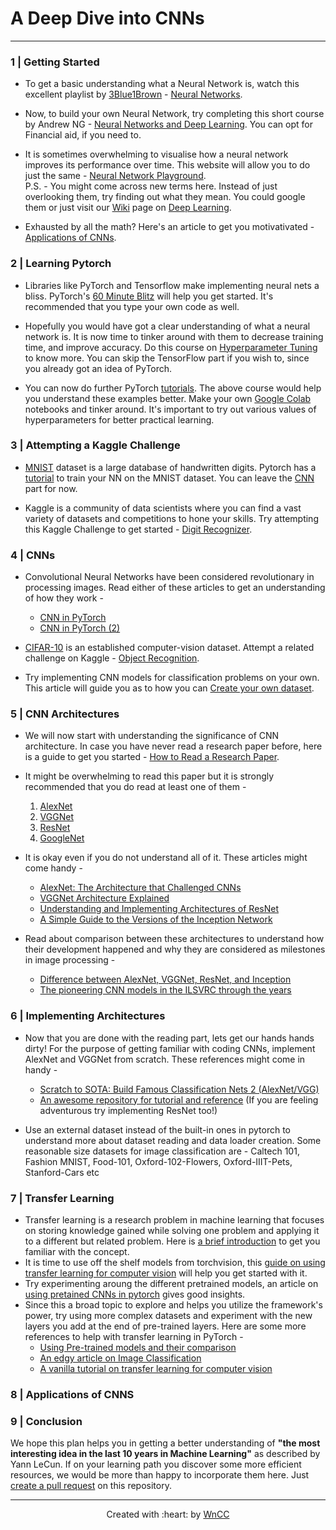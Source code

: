 # A Deep Dive into CNNs
***

### 1 | Getting Started

- To get a basic understanding what a Neural Network is, watch this excellent playlist by [3Blue1Brown](https://www.youtube.com/channel/UCYO_jab_esuFRV4b17AJtAw) - [Neural Networks](https://www.youtube.com/playlist?list=PLZHQObOWTQDNU6R1_67000Dx_ZCJB-3pi). 

- Now, to build your own Neural Network, try completing this short course by Andrew NG - [Neural Networks and Deep Learning](https://www.coursera.org/learn/neural-networks-deep-learning?specialization=deep-learning). You can opt for Financial aid, if you need to.

- It is sometimes overwhelming to visualise how a neural network improves its performance over time. This website will allow you to do just the same - [Neural Network Playground](https://playground.tensorflow.org/).   
P.S. - You might come across new terms here. Instead of just overlooking them, try finding out what they mean. You could google them or just visit our [Wiki](https://www.wncc-iitb.org/wiki/) page on [Deep Learning](https://www.wncc-iitb.org/wiki/index.php/Deep_Learning).

- Exhausted by all the math? Here's an article to get you motivativated - [Applications of CNNs](https://machinelearningmastery.com/applications-of-deep-learning-for-computer-vision/).


### 2 | Learning Pytorch

- Libraries like PyTorch and Tensorflow make implementing neural nets a bliss. PyTorch's [60 Minute Blitz](https://pytorch.org/tutorials/beginner/deep_learning_60min_blitz.html) will help you get started. It's recommended that you type your own code as well.

- Hopefully you would have got a clear understanding of what a neural network is. It is now time to tinker around with them to decrease training time, and improve accuracy. Do this course on [Hyperparameter Tuning](https://www.coursera.org/learn/deep-neural-network?specialization=deep-learning) to know more. You can skip the TensorFlow part if you wish to, since you already got an idea of PyTorch.

- You can now do further PyTorch [tutorials](https://pytorch.org/tutorials/beginner/pytorch_with_examples.html). The above course would help you understand these examples better. Make your own [Google Colab](https://colab.research.google.com/) notebooks and tinker around. It's important to try out various values of hyperparameters for better practical learning.


### 3 | Attempting a Kaggle Challenge

- [MNIST](http://yann.lecun.com/exdb/mnist/) dataset is a large database of handwritten digits. Pytorch has a [tutorial](https://pytorch.org/tutorials/beginner/nn_tutorial.html) to train your NN on the MNIST dataset. You can leave the [CNN](https://pytorch.org/tutorials/beginner/nn_tutorial.html#switch-to-cnn) part for now.

- Kaggle is a community of data scientists where you can find a vast variety of datasets and competitions to hone your skills. Try attempting this Kaggle Challenge to get started - [Digit Recognizer](https://www.kaggle.com/c/digit-recognizer).

### 4 | CNNs

- Convolutional Neural Networks have been considered revolutionary in processing images. Read either of these articles to get an understanding of how they work - 
	+ [CNN in PyTorch](https://adventuresinmachinelearning.com/convolutional-neural-networks-tutorial-in-pytorch/)
	+ [CNN in PyTorch (2)](https://algorithmia.com/blog/convolutional-neural-nets-in-pytorch)

- [CIFAR-10](http://www.cs.toronto.edu/~kriz/cifar.html) is an established computer-vision dataset. Attempt a related challenge on Kaggle - [Object Recognition](https://www.kaggle.com/c/cifar-10).

- Try implementing CNN models for classification problems on your own. This article will guide you as to how you can [Create your own dataset](https://towardsdatascience.com/how-to-create-your-own-image-dataset-for-deep-learning-b53f1c22c443).

### 5 | CNN Architectures

- We will now start with understanding the significance of CNN architecture. In case you have never read a research paper before, here is a guide to get you started - [How to Read a Research Paper](https://www.youtube.com/watch?v=SHTOI0KtZnU).

- It might be overwhelming to read this paper but it is strongly recommended that you do read at least one of them - 
 	1. [AlexNet](https://papers.nips.cc/paper/2012/file/c399862d3b9d6b76c8436e924a68c45b-Paper.pdf)
 	2. [VGGNet](https://arxiv.org/pdf/1409.1556.pdf)
 	3. [ResNet](https://arxiv.org/pdf/1512.03385.pdf)
 	4. [GoogleNet](https://static.googleusercontent.com/media/research.google.com/en//pubs/archive/43022.pdf)

- It is okay even if you do not understand all of it. These articles might come handy -
	+ [AlexNet: The Architecture that Challenged CNNs](https://towardsdatascience.com/alexnet-the-architecture-that-challenged-cnns-e406d5297951)
	+ [VGGNet Architecture Explained](https://medium.com/analytics-vidhya/vggnet-architecture-explained-e5c7318aa5b6)
	+ [Understanding and Implementing Architectures of ResNet](https://medium.com/@14prakash/understanding-and-implementing-architectures-of-resnet-and-resnext-for-state-of-the-art-image-cf51669e1624)
	+ [A Simple Guide to the Versions of the Inception Network](https://towardsdatascience.com/a-simple-guide-to-the-versions-of-the-inception-network-7fc52b863202)
	
- Read about comparison between these architectures to understand how their development happened and why they are considered as milestones in image processing -
	+ [Difference between AlexNet, VGGNet, ResNet, and Inception](https://towardsdatascience.com/the-w3h-of-alexnet-vggnet-resnet-and-inception-7baaaecccc96)
	+ [The pioneering CNN models in the ILSVRC through the years](https://medium.com/analytics-vidhya/cnns-architectures-lenet-alexnet-vgg-googlenet-resnet-and-more-666091488df5)

### 6 | Implementing Architectures

- Now that you are done with the reading part, lets get our hands hands dirty! For the purpose of getting familiar with coding CNNs, implement AlexNet and VGGNet from scratch. These references might come in handy -
	+ [Scratch to SOTA: Build Famous Classification Nets 2 (AlexNet/VGG)](https://medium.com/swlh/scratch-to-sota-build-famous-classification-nets-2-alexnet-vgg-50a4f55f7f56)
	+ [An awesome repository for tutorial and reference](https://medium.com/swlh/scratch-to-sota-build-famous-classification-nets-2-alexnet-vgg-50a4f55f7f56)
	(If you are feeling adventurous try implementing ResNet too!)
	
- Use an external dataset instead of the built-in ones in pytorch to understand more about dataset reading and data loader creation. Some reasonable size datasets for image classification are - Caltech 101, Fashion MNIST, Food-101, Oxford-102-Flowers, Oxford-IIIT-Pets, Stanford-Cars etc

### 7 | Transfer Learning

- Transfer learning is a research problem in machine learning that focuses on storing knowledge gained while solving one problem and applying it to a different but related problem. Here is [a brief introduction](https://www.geeksforgeeks.org/ml-introduction-to-transfer-learning/) to get you familiar with the concept.
- It is time to use off the shelf models from torchvision, this [guide on using transfer learning for computer vision](https://towardsdatascience.com/transfer-learning-with-convolutional-neural-networks-in-pytorch-dd09190245ce) will help you get started with it. 
- Try experimenting aroung the different pretrained models, an article on [using pretained CNNs in pytorch](https://towardsdatascience.com/using-predefined-and-pretrained-cnns-in-pytorch-e3447cbe9e3c) gives good insights.
- Since this a broad topic to explore and helps you utilize the framework's power, try using more complex datasets and experiment with the new layers you add at the end of pre-trained layers. Here are some more references to help with transfer learning in PyTorch - 
	+ [Using Pre-trained models and their comparison](https://learnopencv.com/pytorch-for-beginners-image-classification-using-pre-trained-models/)
	+ [An edgy article on Image Classification](https://medium.com/walmartglobaltech/tackling-multi-class-image-classification-problem-with-transfer-learning-using-pytorch-50150b215fb6)
	+ [A vanilla tutorial on transfer learning for computer vision](https://pytorch.org/tutorials/beginner/transfer_learning_tutorial.html)


### 8 | Applications of CNNS


### 9 | Conclusion
We hope this plan helps you in getting a better understanding of **"the most interesting idea in the last 10 years in Machine Learning"** as described by Yann LeCun. If on your learning path you discover some more efficient resources, we would be more than happy to incorporate them here. Just [create a pull request](https://docs.github.com/en/github/collaborating-with-issues-and-pull-requests/creating-a-pull-request) on this repository.

***

<p align="center">Created with :heart: by <a href="https://www.wncc-iitb.org/">WnCC</a></p>
